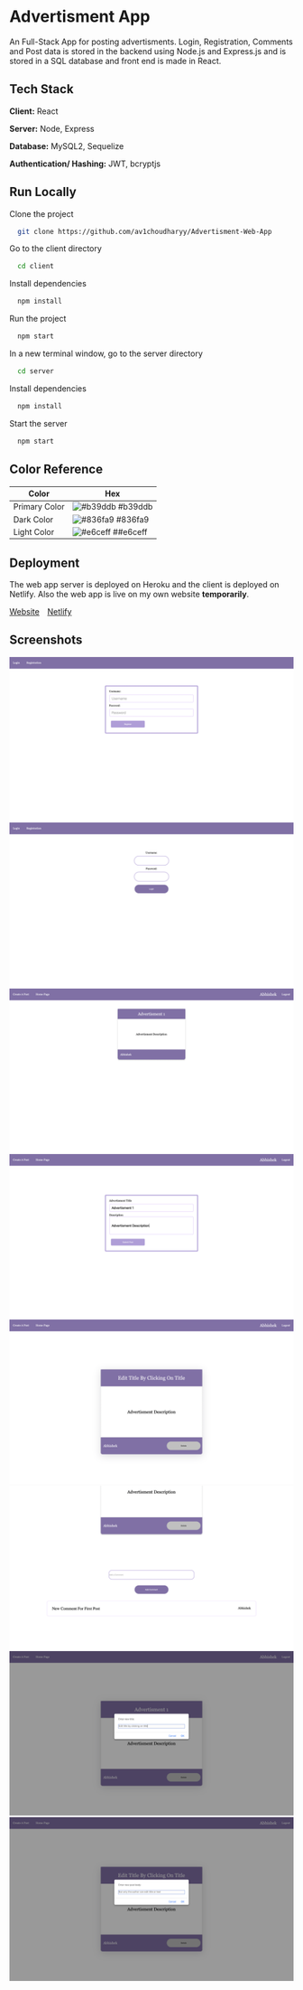 
# Advertisment App

An Full-Stack App for posting advertisments. Login, Registration, Comments and Post data is stored in the backend using Node.js and Express.js and is stored in a SQL database  and front end is made in React.


## Tech Stack

**Client:** React

**Server:** Node, Express

**Database:** MySQL2, Sequelize

**Authentication/ Hashing:** JWT, bcryptjs





## Run Locally

Clone the project

```bash
  git clone https://github.com/av1choudharyy/Advertisment-Web-App
```

Go to the client directory

```bash
  cd client
```

Install dependencies

```bash
  npm install
```

Run the project

```bash
  npm start
```
In a new terminal window, go to the server directory

```bash
  cd server
```

Install dependencies

```bash
  npm install
```

Start the server

```bash
  npm start
```


## Color Reference

| Color             | Hex                                                                |
| ----------------- | ------------------------------------------------------------------ |
| Primary Color | ![#b39ddb](https://via.placeholder.com/10/b39ddb?text=+) #b39ddb |
| Dark Color | ![#836fa9](https://via.placeholder.com/10/836fa9?text=+) #836fa9 |
| Light Color | ![#e6ceff](https://via.placeholder.com/10/e6ceff?text=+) ##e6ceff |




## Deployment

The web app server is deployed on Heroku and the client is deployed on Netlify.
Also the web app is live on my own website **temporarily**.

[Website](https://www.choudhary.codes)&emsp;[Netlify](https://tender-swanson-38be36.netlify.app)




## Screenshots

![](Screenshots/registration.png)
![](Screenshots/login.png)
![](Screenshots/homePage.png)
![](Screenshots/createPost.png)
![](Screenshots/post.png)
![](Screenshots/comment.png)
![](Screenshots/editTitle.png)
![](Screenshots/editPost.png)





